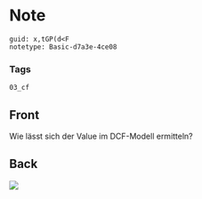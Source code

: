 # Note
```
guid: x,tGP(d<F
notetype: Basic-d7a3e-4ce08
```

### Tags
```
03_cf
```

## Front
Wie lässt sich der Value im DCF-Modell ermitteln?

## Back
<img src="paste-ce22e488ea7335c1588966fd539cf9282db9c307.jpg">
